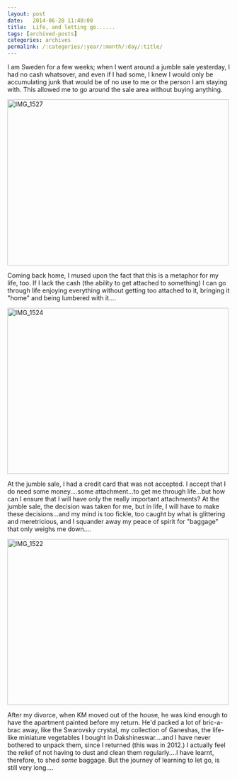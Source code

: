 ```yaml
---
layout: post
date:	2014-06-28 11:40:00
title:  Life, and letting go......
tags: [archived-posts]
categories: archives
permalink: /:categories/:year/:month/:day/:title/
---
```

I am Sweden for a few weeks; when I went around a jumble sale yesterday, I had no cash whatsover, and even if I had some, I knew I would only be accumulating junk that would be of no use to me or the person I am staying with. This allowed me to go around the sale area without buying anything.

<a href="https://www.flickr.com/photos/86494503@N00/14337947447" title="IMG_1527 by mohandep, on Flickr"><img src="https://farm4.staticflickr.com/3892/14337947447_906e2d4cbf.jpg" width="500" height="375" alt="IMG_1527"></a>

Coming back home, I mused upon the fact that this is a metaphor for my life, too. If I lack the cash (the ability to get attached to something) I can go through life enjoying everything without getting too attached to it, bringing it "home" and being lumbered with it....

<a href="https://www.flickr.com/photos/86494503@N00/14523346752" title="IMG_1524 by mohandep, on Flickr"><img src="https://farm4.staticflickr.com/3861/14523346752_ab5a336ebc.jpg" width="500" height="375" alt="IMG_1524"></a>

At the jumble sale, I had a credit card that was not accepted. I accept that I do need some money....some attachment...to get me through life...but how can I ensure that I will have only the really important attachments? At the jumble sale, the decision was taken for me, but in life, I will have to make these decisions...and my mind is too fickle, too caught by what is glittering and meretricious, and I squander away my peace of spirit for "baggage" that only weighs me down....


<a href="https://www.flickr.com/photos/86494503@N00/14337819588" title="IMG_1522 by mohandep, on Flickr"><img src="https://farm3.staticflickr.com/2917/14337819588_933cde052f.jpg" width="500" height="375" alt="IMG_1522"></a>

After my divorce, when KM moved out of the house, he was kind enough to have the apartment painted before my return. He'd packed a lot of bric-a-brac away, like the Swarovsky crystal, my collection of Ganeshas, the life-like miniature vegetables I bought in Dakshineswar....and I have never bothered to unpack them, since I returned (this was in 2012.) I actually feel the relief of not having to dust and clean them regularly....I have learnt, therefore, to shed *some* baggage. But the journey of learning to let go, is still very long....
